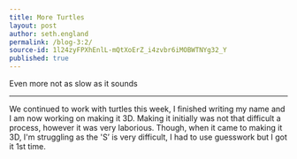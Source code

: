 ```yaml
---
title: More Turtles
layout: post
author: seth.england
permalink: /blog-3:2/
source-id: 1l24zyFPXhEnlL-mQtXoErZ_i4zvbr6iMOBWTNYg32_Y
published: true
---
```



Even more not as slow as it sounds

* * *


We continued to work with turtles this week, I finished writing my name and I am now working on making it 3D. Making it initially was not that difficult a process, however it was very laborious. Though, when it came to making it 3D, I'm struggling as the 'S’ is very difficult, I had to use guesswork but I got it 1st time.

